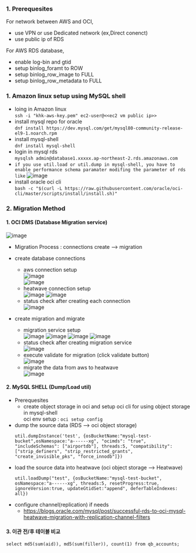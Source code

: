 ### 1. Prerequesites    
For network between AWS and OCI,   
- use VPN or use Dedicated network (ex,Direct conenct)
- use public ip of RDS

For AWS RDS database,
- enable log-bin and gtid 
- setup binlog_foramt to ROW
- setup binlog_row_image to FULL
- setup binlog_row_metadata to FULL

### 1. Amazon linux setup using MySQL shell
- loing in Amazon linux   
  ```ssh -i "khk-aws-key.pem" ec2-user@<<ec2 vm public ip>>```
- install mysql repo for oracle   
  ```dnf install https://dev.mysql.com/get/mysql80-community-release-el9-1.noarch.rpm```
- install mysql-shell   
  ```dnf install mysql-shell```
- login in mysql rds   
  ```mysqlsh admin@database1.xxxxx.ap-northeast-2.rds.amazonaws.com```
- `if you use util.load or util.dump in mysql-shell, you have to enable performance schema paramater modifing the parameter of rds like`
  ![image](https://github.com/user-attachments/assets/2c898dbf-5175-4dcd-ab50-90045e518dfb)
- install oracle oci cli   
  ```bash -c "$(curl -L https://raw.githubusercontent.com/oracle/oci-cli/master/scripts/install/install.sh)"```

### 2. Migration Method
#### 1. OCI DMS (Database Migration service)
![image](https://github.com/user-attachments/assets/3c6178b1-a4eb-4072-85d2-618614c5068a)

- Migration Process :  connections create --> migration

- create database connections    
  - aws connection setup    
    ![image](https://github.com/user-attachments/assets/cc6b076f-9a0b-48a6-bdb7-2b532266c75b)   
    ![image](https://github.com/user-attachments/assets/387a4b14-c9b5-4087-9795-02e81044e970)   
  - heatwave connection setup   
    ![image](https://github.com/user-attachments/assets/f09b5c8c-8f0f-45a6-b853-727b2b2c0ae7)
    ![image](https://github.com/user-attachments/assets/4f6a4bc3-1f9e-4ab2-8ef1-a87697f8d4d9)   
  - status check after creating each connection   
    ![image](https://github.com/user-attachments/assets/f38f1121-2aa2-42e3-a400-1833573f4733)   

- create migration and migrate  
  - migration service setup   
    ![image](https://github.com/user-attachments/assets/4e89b5d7-063d-46a9-85d4-bcfbdba4aebe)
    ![image](https://github.com/user-attachments/assets/525c1a1f-fa61-418a-a38b-8d3f9963b750)
    ![image](https://github.com/user-attachments/assets/ff3bf1f0-624d-4ead-9be9-da4ec4449e4a)
    ![image](https://github.com/user-attachments/assets/6ce23834-cc0e-40dc-931c-26b7e59555b2)    
  - status check after creating migration service   
    ![image](https://github.com/user-attachments/assets/48abc3b5-3208-49e5-9a2f-78822b48b4fe)   
  - execute validate for migration (click validate button)   
    ![image](https://github.com/user-attachments/assets/e332a95b-86f8-4b5f-b459-f76fa1356151)   
  - migrate the data from aws to heatwave   
    ![image](https://github.com/user-attachments/assets/1c0a2a85-bce2-48a2-8e8b-69f44643d434)   
    
#### 2. MySQL SHELL (Dump/Load util)
- Prerequesites
  - create object storage in oci and setup oci cli for using object storage in mysql-shell    
    oci env setup : ```oci setup config```
- dump the source data (RDS --> oci object storage)
  ```
  util.dumpInstance('test', {osBucketName:"mysql-test-bucket",osNamespace:"a------xg", "ocimds": "true", "includeSchemas": ["airportdb"], threads:5, "compatibility": ["strip_definers", "strip_restricted_grants", "create_invisible_pks", "force_innodb"]})
  ```
- load the source data into heatwave (oci object storage --> Heatwave)
  ```
  util.loadDump("test", {osBucketName:"mysql-test-bucket", osNamespace:"a------xg", threads:5, resetProgress:true, ignoreVersion:true, updateGtidSet:"append", deferTableIndexes: all})
  ```
- configure channel(replication) if needs
  - https://blogs.oracle.com/mysql/post/successful-rds-to-oci-mysql-heatwave-migration-with-replication-channel-filters

#### 3. 이관 전/후 테이블 비교
```
select md5(sum(aid)), md5(sum(filler)), count(1) from qb_accounts;
```


